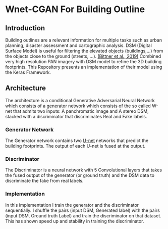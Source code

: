 # Wnet-CGAN For Building Outline

## Introduction

Building outlines  are a relevant information for multiple tasks such as urban planning, disaster assessment 
and cartographic analysis. DSM (Digital Surface Model) is useful for filtering the elevated objects (buildings,...) 
from the objects close to the ground (streets, ...). [(Bittner et al., 2019)](https://arxiv.org/pdf/1903.03519.pdf) Combined very high resolution PAN imagery
with DSM model to refine the 3D building footprints. This Repository presents an implementation of their model using the Keras Framework.

## Architecture

The architecture is a conditional Generative Adversarial Neural Network which consists of a generator network which 
consists of the so called W-net that admits two inputs: A panchromatic image and A stereo DSM, stacked with a discriminator that discriminates Real and Fake labels.

### Generator Network

The Generator network contains two [U-net](https://arxiv.org/pdf/1505.04597.pdf) networks that predict the building footprints. The output of each U-net is fused at the output.


### Discriminator

The Discriminator is a neural network with 5 Convolutional layers that takes the fused output of the generator (or ground truth) and the DSM data to discriminate the fake from real labels. 

### Implementation

In this implementation I train the generator and the discriminator sequentially. I shuffle the pairs (input DSM, Generated label) with the pairs (input DSM, Ground truth Label) and train the discriminator on that dataset. This has shown speed up and stability in training the discriminator.



